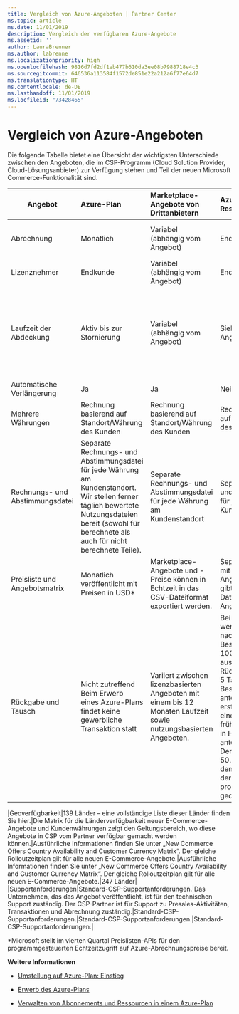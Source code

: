 ```yaml
---
title: Vergleich von Azure-Angeboten | Partner Center
ms.topic: article
ms.date: 11/01/2019
description: Vergleich der verfügbaren Azure-Angebote
ms.assetid: ''
author: LauraBrenner
ms.author: labrenne
ms.localizationpriority: high
ms.openlocfilehash: 9816d7fd2df1eb477b610da3ee08b7988718e4c3
ms.sourcegitcommit: 646536a113584f1572de851e22a212a6f77e64d7
ms.translationtype: HT
ms.contentlocale: de-DE
ms.lasthandoff: 11/01/2019
ms.locfileid: "73428465"
---
```

# <a name="compare-azure-offers"></a>Vergleich von Azure-Angeboten

Die folgende Tabelle bietet eine Übersicht der wichtigsten Unterschiede zwischen den Angeboten, die im CSP-Programm (Cloud Solution Provider, Cloud-Lösungsanbieter) zur Verfügung stehen und Teil der neuen Microsoft Commerce-Funktionalität sind.


|**Angebot**| **Azure-Plan**|**Marketplace-Angebote von Drittanbietern**|**Azure-Reservierungen**|**Über CSP verkaufte Serverabonnements**|**Arbeitsplatzbasierte Angebote**|
|-------------------|:------|:-----|:---------|:--------------|:---------|
|Abrechnung|Monatlich|Variabel (abhängig vom Angebot)|Endkunde|Vorab für die gesamte Laufzeit oder eine Laufzeit von 3 Jahren|Monatlich oder jährlich|
|Lizenznehmer|Endkunde|Variabel (abhängig vom Angebot)|Endkunde| Endkunde|   Endkunde|
|Laufzeit der Abdeckung|Aktiv bis zur Stornierung|Variabel (abhängig vom Angebot)|Siehe Angebotsbeschreibung|Alle Azure-Reservierungen verfügen über einen eigenen eindeutigen Abdeckungszeitraum.    Alle Azure-Abonnements verfügen über einen eigenen eindeutigen Abdeckungszeitraum.|   Zusätzliche arbeitsplatzbasierte Lizenzen klinken sich in den bestehenden Abdeckungszeitraum ein.|
|Automatische Verlängerung|Ja|Ja|Nein| Nein|Ja|
|Mehrere Währungen|Rechnung basierend auf Standort/Währung des Kunden|Rechnung basierend auf Standort/Währung des Kunden|Rechnung basierend auf Standort/Währung des Kunden|Rechnung basierend auf Standort/Währung des Kunden|Basierend auf der Währung des Partnerstandorts| 
|Rechnungs- und Abstimmungsdatei|Separate Rechnungs- und Abstimmungsdatei für jede Währung am Kundenstandort.  Wir stellen ferner täglich bewertete Nutzungsdateien bereit (sowohl für berechnete als auch für nicht berechnete Teile). |Separate Rechnungs- und Abstimmungsdatei für jede Währung am Kundenstandort|Separate Rechnungs- und Abstimmungsdatei für jede Währung am Kundenstandort|Separate Rechnungs- und Abstimmungsdatei für jede Währung am Kundenstandort|Alle Bestellungen in einer Rechnungs- und Abstimmungsdatei|
|Preisliste und Angebotsmatrix|Monatlich veröffentlicht mit Preisen in USD*|Marketplace-Angebote und -Preise können in Echtzeit in das CSV-Dateiformat exportiert werden.|Separate Einzeldatei mit allen Preisen und Angebotsdetails. Es gibt keine separate Datei mit der Angebotsmatrix.||Separate Einzeldatei mit allen Preisen und Angebotsdetails. Es gibt keine separate Angebotsmatrix.| fileSeparate, Einzeldatei mit allen Preisen und Angebotsdetails.|Separate Preisliste und Angebotsmatrix (2 Dateien).|
|Rückgabe und Tausch|Nicht zutreffend Beim Erwerb eines Azure-Plans findet keine gewerbliche Transaktion statt|Variiert zwischen lizenzbasierten Angeboten mit einem bis 12 Monaten Laufzeit sowie nutzungsbasierten Angeboten.|Bei Rückgabe in weniger als 5 Tagen nach dem Bestelldatum wird eine 100 %-Gutschrift ausgestellt. Bei Rückgabe in mehr als 5 Tagen nach dem Bestelldatum wird eine anteilige Gutschrift erstattet, abzüglich einer Gebühr für frühzeitige Stornierung in Höhe von 12 % der anteiligen Gutschrift. Der Betrag ist bei 50.000 USD (oder dem gleichen Betrag in der lokalen Währung) pro Kunde und Jahr gedeckelt|Für Rückgaben in weniger als 60 Tagen ab dem Bestelldatum wird eine Gutschrift von 100 % erstattet. Lizenzschlüssel werden deaktiviert. Partielle Rückgaben werden nicht akzeptiert.|   Suspendierungen/Stornierungen nach weniger als 30 Tagen werden mit einem 100 %-Guthaben erstattet. Für Suspendierungen/Stornierungen nach mehr als 30 Tagen wird eine anteilige Gutschrift erstellt.|

|Geoverfügbarkeit|139 Länder – eine vollständige Liste dieser Länder finden Sie hier.|Die Matrix für die Länderverfügbarkeit neuer E-Commerce-Angebote und Kundenwährungen zeigt den Geltungsbereich, wo diese Angebote in CSP vom Partner verfügbar gemacht werden können.|Ausführliche Informationen finden Sie unter „New Commerce Offers Country Availability and Customer Currency Matrix“. Der gleiche Rolloutzeitplan gilt für alle neuen E-Commerce-Angebote.|Ausführliche Informationen finden Sie unter „New Commerce Offers Country Availability and Customer Currency Matrix“.  Der gleiche Rolloutzeitplan gilt für alle neuen E-Commerce-Angebote.|247 Länder| |Supportanforderungen|Standard-CSP-Supportanforderungen.|Das Unternehmen, das das Angebot veröffentlicht, ist für den technischen Support zuständig.  Der CSP-Partner ist für Support zu Presales-Aktivitäten, Transaktionen und Abrechnung zuständig.|Standard-CSP-Supportanforderungen.|Standard-CSP-Supportanforderungen.|Standard-CSP-Supportanforderungen.|

*Microsoft stellt im vierten Quartal Preislisten-APIs für den programmgesteuerten Echtzeitzugriff auf Azure-Abrechnungspreise bereit.

**Weitere Informationen**

- [Umstellung auf Azure-Plan: Einstieg](azure-plan-get-started.md)

- [Erwerb des Azure-Plans](purchase-azure-plan.md)

- [Verwalten von Abonnements und Ressourcen in einem Azure-Plan](azure-plan-manage.md)

